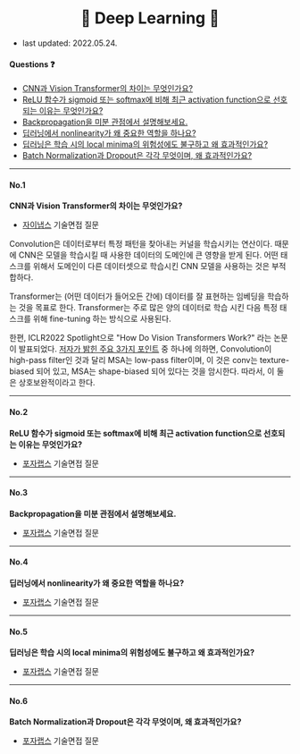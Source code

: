<div align='center'>
  <h1>🧠 Deep Learning 🧠</h1>
</div>

- last updated: 2022.05.24.

#### Questions ❓

- [CNN과 Vision Transformer의 차이는 무엇인가요?](#no1)
- [ReLU 함수가 sigmoid 또는 softmax에 비해 최근 activation function으로 선호되는 이유는 무엇인가요?](#no2)
- [Backpropagation을 미분 관점에서 설명해보세요.](#no3)
- [딥러닝에서 nonlinearity가 왜 중요한 역할을 하나요?](#no4)
- [딥러닝은 학습 시의 local minima의 위험성에도 불구하고 왜 효과적인가요?](#no5)
- [Batch Normalization과 Dropout은 각각 무엇이며, 왜 효과적인가요?](#no6)

---
#### No.1

**CNN과 Vision Transformer의 차이는 무엇인가요?**

- [자이냅스](../../company_infos/speech/Xinapse.md) 기술면접 질문

Convolution은 데이터로부터 특정 패턴을 찾아내는 커널을 학습시키는 연산이다. 때문에 CNN은 모델을 학습시킬 때 사용한 데이터의 도메인에 큰 영향을 받게 된다. 어떤 태스크를 위해서 도메인이 다른 데이터셋으로 학습시킨 CNN 모델을 사용하는 것은 부적합하다.

Transformer는 (어떤 데이터가 들어오든 간에) 데이터를 잘 표현하는 임베딩을 학습하는 것을 목표로 한다. Transformer는 주로 많은 양의 데이터로 학습 시킨 다음 특정 태스크를 위해 fine-tuning 하는 방식으로 사용된다. 

한편, ICLR2022 Spotlight으로 "How Do Vision Transformers Work?" 라는 논문이 발표되었다. [저자가 밝힌 주요 3가지 포인트](https://www.facebook.com/groups/TensorFlowKR/permalink/1687154681625583) 중 하나에 의하면, Convolution이 high-pass filter인 것과 달리 MSA는 low-pass filter이며, 이 것은 conv는 texture-biased 되어 있고, MSA는 shape-biased 되어 있다는 것을 암시한다. 따라서, 이 둘은 상호보완적이라고 한다.

---

#### No.2

**ReLU 함수가 sigmoid 또는 softmax에 비해 최근 activation function으로 선호되는 이유는 무엇인가요?**

- [포자랩스](../../company_infos/music/PozaLabs.md) 기술면접 질문



---

#### No.3

**Backpropagation을 미분 관점에서 설명해보세요.**

- [포자랩스](../../company_infos/music/PozaLabs.md) 기술면접 질문



---

#### No.4

**딥러닝에서 nonlinearity가 왜 중요한 역할을 하나요?**

- [포자랩스](../../company_infos/music/PozaLabs.md) 기술면접 질문



---

#### No.5

**딥러닝은 학습 시의 local minima의 위험성에도 불구하고 왜 효과적인가요?**

- [포자랩스](../../company_infos/music/PozaLabs.md) 기술면접 질문



---

#### No.6

**Batch Normalization과 Dropout은 각각 무엇이며, 왜 효과적인가요?**

- [포자랩스](../../company_infos/music/PozaLabs.md) 기술면접 질문



